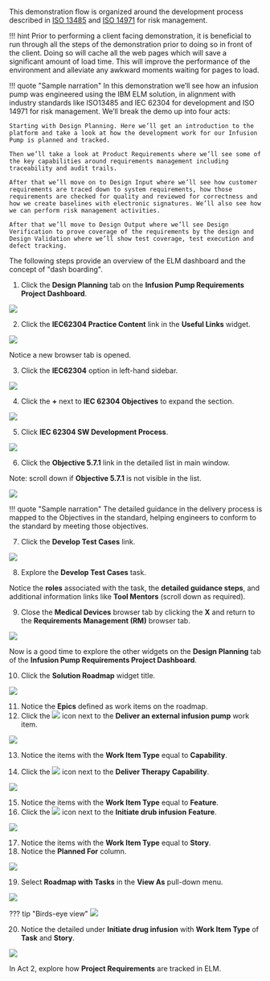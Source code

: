 This demonstration flow is organized around the development process described in <a href="https://www.iso.org/standard/59752.html" target="_blank">ISO 13485</a> and <a href="https://www.iso.org/standard/72704.html" target="_blank">ISO 14971</a> for risk management.

!!! hint
    Prior to performing a client facing demonstration, it is beneficial to run through all the steps of the demonstration prior to doing so in front of the client. Doing so will cache all the web pages which will save a significant amount of load time. This will improve the performance of the environment and alleviate any awkward moments waiting for pages to load.

!!! quote "Sample narration"
    In this demonstration we’ll see how an infusion pump was engineered using the IBM ELM solution, in alignment with industry standards like ISO13485 and IEC 62304 for development and ISO 14971 for risk management. We’ll break the demo up into four acts:

    Starting with Design Planning. Here we’ll get an introduction to the platform and take a look at how the development work for our Infusion Pump is planned and tracked.

    Then we’ll take a look at Product Requirements where we’ll see some of the key capabilities around requirements management including traceability and audit trails.

    After that we’ll move on to Design Input where we’ll see how customer requirements are traced down to system requirements, how those requirements are checked for quality and reviewed for correctness and how we create baselines with electronic signatures. We’ll also see how we can perform risk management activities.

    After that we’ll move to Design Output where we’ll see Design Verification to prove coverage of the requirements by the design and Design Validation where we’ll show test coverage, test execution and defect tracking.

The following steps provide an overview of the ELM dashboard and the concept of "dash boarding".

1. Click the **Design Planning** tab on the **Infusion Pump Requirements Project Dashboard**.

![](_attachments/Dashboard-main-to-DesignPlanning.png)

2. Click the **IEC62304 Practice Content** link in the **Useful Links** widget.

![](_attachments/Dashboard-DesignPlanning.png)

Notice a new browser tab is opened.

3. Click the **IEC62304** option in left-hand sidebar.

![](_attachments/Dashboard-DesignPlanning-Menu.png)

4. Click the **+** next to **IEC 62304 Objectives** to expand the section.

![](_attachments/Dashboard-DesignPlanning-Menu2.png)

5. Click **IEC 62304 SW Development Process**.

![](_attachments/Dashboard-DesignPlanning-Menu3.png)

6. Click the **Objective 5.7.1** link in the detailed list in main window.

Note: scroll down if **Objective 5.7.1** is not visible in the list.

![](_attachments/Dashboard-DesignPlanning-SWDevelopmentProcess.png)

!!! quote "Sample narration"
    The detailed guidance in the delivery process is mapped to the Objectives in the standard, helping engineers to conform to the standard by meeting those objectives.

7. Click the **Develop Test Cases** link.

![](_attachments/Dashboard-DesignPlanning-Objective571.png)

8. Explore the **Develop Test Cases** task.

Notice the **roles** associated with the task, the **detailed guidance steps**, and additional information links like **Tool Mentors** (scroll down as required).

9. Close the **Medical Devices** browser tab by clicking the **X** and return to the **Requirements Management (RM)** browser tab.

![](_attachments/Dashboard-DesignPlanning-CloseTab.png)

Now is a good time to explore the other widgets on the **Design Planning** tab of the **Infusion Pump Requirements Project Dashboard**.

10. Click the **Solution Roadmap** widget title.

![](_attachments/Dashboard-DesignPlanning-SolutionRoadmapWidget.png)

11. Notice the **Epics** defined as work items on the roadmap.
12. Click the ![](_attachments/ExpandIcon.png) icon next to the **Deliver an external infusion pump** work item.

![](_attachments/Dashboard-DesignPlanning-SolutionRoadmap-Summary.png)

13. Notice the items with the **Work Item Type** equal to **Capability**.

14. Click the ![](_attachments/ExpandIcon.png) icon next to the **Deliver Therapy** **Capability**.

![](_attachments/Dashboard-DesignPlanning-SolutionRoadmap-SummaryExpanded.png)

15. Notice the items with the **Work Item Type** equal to **Feature**.
16. Click the ![](_attachments/ExpandIcon.png) icon next to the **Initiate drub infusion** **Feature**.

![](_attachments/Dashboard-DesignPlanning-SolutionRoadmap-InitiateDrugInfusion-1.png)

17. Notice the items with the **Work Item Type** equal to **Story**.
18. Notice the **Planned For** column.

![](_attachments/Dashboard-DesignPlanning-SolutionRoadmap-InitiateDrugInfusion-2.png)

19. Select **Roadmap with Tasks** in the **View As** pull-down menu.

![](_attachments/Dashboard-DesignPlanning-SolutionRoadmap-ViewAsMenu.png)

??? tip "Birds-eye view"
    ![](_attachments/Dashboard-DesignPlanning-SolutionRoadmap-ViewAs-BEV.png)

20. Notice the detailed under **Initiate drug infusion** with **Work Item Type** of **Task** and **Story**.

![](_attachments/Dashboard-DesignPlanning-SolutionRoadmap-ViewDetails.png)

In Act 2, explore how **Project Requirements** are tracked in ELM.
